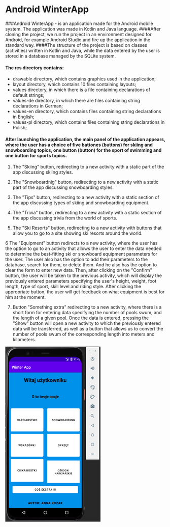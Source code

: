 # Android WinterApp
###Android WinterApp - is an application made for the Android mobile system. The application was made in Kotlin and Java language.
####After cloning the project, we run the project in an environment designed for Android, for example Android Studio and fire up the application in the standard way.
####The structure of the project is based on classes (activities) written in Kotlin and Java, while the data entered by the user is stored in a database managed by the SQLite system.

#### The res directory contains:
* drawable directory, which contains graphics used in the application;
* layout directory, which contains 10 files containing layouts;
* values directory, in which there is a file containing declarations of default strings;
* values-de directory, in which there are files containing string declarations in German;
* values-en directory, which contains files containing string declarations in English;
* values-pl directory, which contains files containing string declarations in Polish;

#### After launching the application, the main panel of the application appears, where the user has a choice of five battones (buttons) for skiing and snowboarding topics, one button (button) for the sport of swimming and one button for sports topics. 

1. The "Skiing" button, redirecting to a new activity with a static part of the app discussing skiing styles.

2. The "Snowboardnig" button, redirecting to a new activity with a static part of the app discussing snowboarding styles.

3. The "Tips" button, redirecting to a new activity with a static section of the app discussing types of skiing and snowboarding equipment.
   
4. The "Trivia" button, redirecting to a new activity with a static section of the app discussing trivia from the world of sports.

5. The "Ski Resorts" button, redirecting to a new activity with buttons that allow you to go to a site showing ski resorts around the world.

6 The "Equipment" button redirects to a new activity, where the user has the option to go to an activity that allows the user to enter the data needed to determine the best-fitting ski or snowboard equipment parameters for the user. The user also has the option to add their parameters to the database, search for them, or delete them. And he also has the option to clear the form to enter new data. 
Then, after clicking on the "Confirm" button, the user will be taken to the previous activity, which will display the previously entered parameters specifying the user's height, weight, foot length, type of sport, skill level and riding style. After clicking the appropriate button, the user will get feedback on what equipment is best for him at the moment. 

7. Button "Something extra" redirecting to a new activity, where there is a short form for entering data specifying the number of pools swum, and the length of a given pool. Once the data is entered, pressing the "Show" button will open a new activity to which the previously entered data will be transferred, as well as a button that allows us to convert the number of pools swum of the corresponding length into meters and kilometers.

<img src="Images/screen1.png" alt="screen1" width="300" height="550"> 
